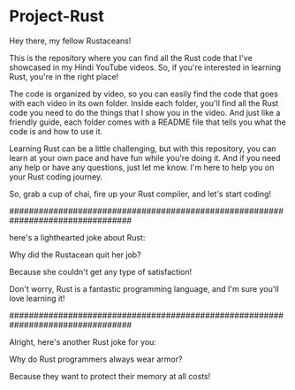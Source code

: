 # Project-Rust

Hey there, my fellow Rustaceans!

This is the repository where you can find all the Rust code that I've showcased in my Hindi YouTube videos. So, if you're interested in learning Rust, you're in the right place!

The code is organized by video, so you can easily find the code that goes with each video in its own folder. Inside each folder, you'll find all the Rust code you need to do the things that I show you in the video. And just like a friendly guide, each folder comes with a README file that tells you what the code is and how to use it.

Learning Rust can be a little challenging, but with this repository, you can learn at your own pace and have fun while you're doing it. And if you need any help or have any questions, just let me know. I'm here to help you on your Rust coding journey.

So, grab a cup of chai, fire up your Rust compiler, and let's start coding!


#################################################################################


here's a lighthearted joke about Rust:

Why did the Rustacean quit her job?

Because she couldn't get any type of satisfaction!

Don't worry, Rust is a fantastic programming language, and I'm sure you'll love learning it!


#################################################################################


Alright, here's another Rust joke for you:

Why do Rust programmers always wear armor?

Because they want to protect their memory at all costs!


